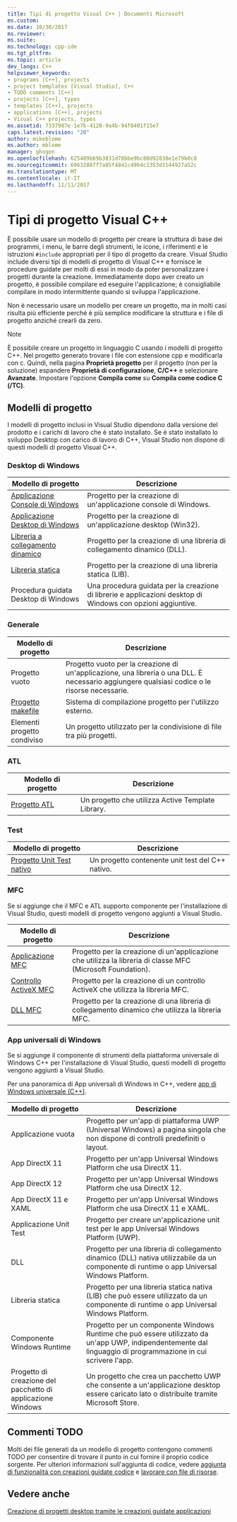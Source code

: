 ```yaml
---
title: Tipi di progetto Visual C++ | Documenti Microsoft
ms.custom: 
ms.date: 10/30/2017
ms.reviewer: 
ms.suite: 
ms.technology: cpp-ide
ms.tgt_pltfrm: 
ms.topic: article
dev_langs: C++
helpviewer_keywords:
- programs [C++], projects
- project templates [Visual Studio], C++
- TODO comments [C++]
- projects [C++], types
- templates [C++], projects
- applications [C++], projects
- Visual C++ projects, types
ms.assetid: 7337987e-1e7b-4120-9a4b-94f0401f15e7
caps.latest.revision: "20"
author: mikeblome
ms.author: mblome
manager: ghogen
ms.openlocfilehash: 625489b69b3831d78bbe9bc80d92838e1e79b0c8
ms.sourcegitcommit: 69632887f7a85f4841c49b4c1353d3144927a52c
ms.translationtype: MT
ms.contentlocale: it-IT
ms.lasthandoff: 11/11/2017
---
```

# <a name="visual-c-project-types"></a>Tipi di progetto Visual C++

È possibile usare un modello di progetto per creare la struttura di base dei programmi, i menu, le barre degli strumenti, le icone, i riferimenti e le istruzioni `#include` appropriati per il tipo di progetto da creare. Visual Studio include diversi tipi di modelli di progetto di Visual C++ e fornisce le procedure guidate per molti di essi in modo da poter personalizzare i progetti durante la creazione. Immediatamente dopo aver creato un progetto, è possibile compilare ed eseguire l'applicazione; è consigliabile compilare in modo intermittente quando si sviluppa l'applicazione.

Non è necessario usare un modello per creare un progetto, ma in molti casi risulta più efficiente perché è più semplice modificare la struttura e i file di progetto anziché crearli da zero.  
  
> [!NOTE]
> È possibile creare un progetto in linguaggio C usando i modelli di progetto C++. Nel progetto generato trovare i file con estensione cpp e modificarla con c. Quindi, nella pagina **Proprietà progetto** per il progetto (non per la soluzione) espandere **Proprietà di configurazione**, **C/C++** e selezionare **Avanzate**. Impostare l'opzione **Compila come** su **Compila come codice C (/TC)**.

## <a name="project-templates"></a>Modelli di progetto

I modelli di progetto inclusi in Visual Studio dipendono dalla versione del prodotto e i carichi di lavoro che è stato installato. Se è stato installato lo sviluppo Desktop con carico di lavoro di C++, Visual Studio non dispone di questi modelli di progetto Visual C++.

### <a name="windows-desktop"></a>Desktop di Windows

|Modello di progetto|Descrizione|  
|----------------------|-----------------------------| 
|[Applicazione Console di Windows](../windows/creating-a-console-application.md)|Progetto per la creazione di un'applicazione console di Windows.|
|[Applicazione Desktop di Windows](../windows/walkthrough-creating-windows-desktop-applications-cpp.md)|Progetto per la creazione di un'applicazione desktop (Win32).|
|[Libreria a collegamento dinamico](../build/walkthrough-creating-and-using-a-dynamic-link-library-cpp.md)|Progetto per la creazione di una libreria di collegamento dinamico (DLL).|
|[Libreria statica](../windows/walkthrough-creating-and-using-a-static-library-cpp.md)|Progetto per la creazione di una libreria statica (LIB).|
|Procedura guidata Desktop di Windows|Una procedura guidata per la creazione di librerie e applicazioni desktop di Windows con opzioni aggiuntive.|

### <a name="general"></a>Generale

|Modello di progetto|Descrizione|
|----------------------|-----------------------------|
|Progetto vuoto|Progetto vuoto per la creazione di un'applicazione, una libreria o una DLL. È necessario aggiungere qualsiasi codice o le risorse necessarie.|
|[Progetto makefile](../ide/creating-a-makefile-project.md)|Sistema di compilazione progetto per l'utilizzo esterno.|
|Elementi progetto condiviso|Un progetto utilizzato per la condivisione di file tra più progetti.|

### <a name="atl"></a>ATL

|Modello di progetto|Descrizione|
|----------------------|-----------------------------|
|[Progetto ATL](../atl/reference/creating-an-atl-project.md)|Un progetto che utilizza Active Template Library.|

### <a name="test"></a>Test

|Modello di progetto|Descrizione|
|----------------------|-----------------------------|
|[Progetto Unit Test nativo](/visualstudio/test/writing-unit-tests-for-c-cpp-with-the-microsoft-unit-testing-framework-for-cpp)|Un progetto contenente unit test del C++ nativo.|

### <a name="mfc"></a>MFC

Se si aggiunge che il MFC e ATL supporto componente per l'installazione di Visual Studio, questi modelli di progetto vengono aggiunti a Visual Studio.

|Modello di progetto|Descrizione|
|----------------------|-----------------------------|
|[Applicazione MFC](../mfc/reference/creating-an-mfc-application.md)|Progetto per la creazione di un'applicazione che utilizza la libreria di classe MFC (Microsoft Foundation).|
|[Controllo ActiveX MFC](../mfc/reference/creating-an-mfc-activex-control.md)|Progetto per la creazione di un controllo ActiveX che utilizza la libreria MFC.|
|[DLL MFC](../mfc/reference/creating-an-mfc-dll-project.md)|Progetto per la creazione di una libreria di collegamento dinamico che utilizza la libreria MFC.|

### <a name="windows-universal-apps"></a>App universali di Windows

Se si aggiunge il componente di strumenti della piattaforma universale di Windows C++ per l'installazione di Visual Studio, questi modelli di progetto vengono aggiunti a Visual Studio.

Per una panoramica di App universali di Windows in C++, vedere [app di Windows universale (C++)](../windows/universal-windows-apps-cpp.md).

|Modello di progetto|Descrizione|
|----------------------|-----------------------------|
|Applicazione vuota|Progetto per un'app di piattaforma UWP (Universal Windows) a pagina singola che non dispone di controlli predefiniti o layout.|
|App DirectX 11|Progetto per un'app Universal Windows Platform che usa DirectX 11.|
|App DirectX 12|Progetto per un'app Universal Windows Platform che usa DirectX 12.|
|App DirectX 11 e XAML|Progetto per un'app Universal Windows Platform che usa DirectX 11 e XAML.|
|Applicazione Unit Test|Progetto per creare un'applicazione unit test per le app Universal Windows Platform (UWP).|
|DLL|Progetto per una libreria di collegamento dinamico (DLL) nativa utilizzabile da un componente di runtime o app Universal Windows Platform.|
|Libreria statica|Progetto per una libreria statica nativa (LIB) che può essere utilizzato da un componente di runtime o app Universal Windows Platform.|
|Componente Windows Runtime|Progetto per un componente Windows Runtime che può essere utilizzato da un'app UWP, indipendentemente dal linguaggio di programmazione in cui scrivere l'app.|
|Progetto di creazione del pacchetto di applicazione Windows|Un progetto che crea un pacchetto UWP che consente a un'applicazione desktop essere caricato lato o distribuite tramite Microsoft Store.|

## <a name="todo-comments"></a>Commenti TODO

Molti dei file generati da un modello di progetto contengono commenti TODO per consentire di trovare il punto in cui fornire il proprio codice sorgente. Per ulteriori informazioni sull'aggiunta di codice, vedere [aggiunta di funzionalità con creazioni guidate codice](../ide/adding-functionality-with-code-wizards-cpp.md) e [lavorare con file di risorse](../windows/working-with-resource-files.md).

## <a name="see-also"></a>Vedere anche

[Creazione di progetti desktop tramite le creazioni guidate applicazioni](../ide/creating-desktop-projects-by-using-application-wizards.md)   
